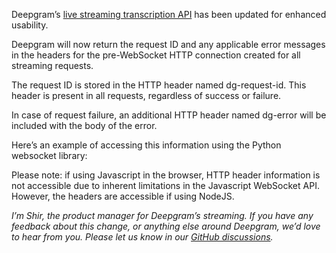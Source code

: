 Deepgram’s [live streaming transcription API](https://developers.deepgram.com/documentation/getting-started/streaming/) has been updated for enhanced usability.

Deepgram will now return the request ID and any applicable error messages in the headers for the pre-WebSocket HTTP connection created for all streaming requests.

The request ID is stored in the HTTP header named dg-request-id. This header is present in all requests, regardless of success or failure.

In case of request failure, an additional HTTP header named dg-error will be included with the body of the error.

Here’s an example of accessing this information using the Python websocket library:

Please note: if using Javascript in the browser, HTTP header information is not accessible due to inherent limitations in the Javascript WebSocket API. However, the headers are accessible if using NodeJS.

*I’m Shir, the product manager for Deepgram’s streaming. If you have any feedback about this change, or anything else around Deepgram, we’d love to hear from you. Please let us know in our *[*GitHub discussions*](https://github.com/orgs/deepgram/discussions/new?category=feedback)*.*

